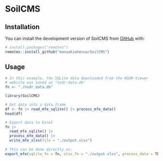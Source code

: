 
# SoilCMS

## Installation

You can install the development version of SoilCMS from [GitHub](https://github.com/) with:

``` r
# install.packages("remotes")
remotes::install_github("manaakiwhenua/SoilCMS")
```

## Usage

```r
# In this example, the SQLite data downloaded from the NSDR-Viewer
# website was saved as "nsdr-data.db"
fn <- "./nsdr_data.db"

library(SoilCMS)

# Get data into a data.frame
df <- fn |> read_mfe_sqlite() |> process_mfe_data()
head(df)

# Export data to Excel
fn |> 
  read_mfe_sqlite() |> 
  process_mfe_data() |>
  write_mfe_xlsx(file = "./output.xlsx")
  
# This can be done directly as:
export_mfe(sqlite_fn = fn, xlsx_fn = "./output.xlsx", process_data = TRUE)
```
